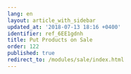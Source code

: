 ```yaml
---
lang: en
layout: article_with_sidebar
updated_at: '2018-07-13 18:16 +0400'
identifier: ref_6EE1gdnh
title: Put Products on Sale
order: 122
published: true
redirect_to: /modules/sale/index.html
---
```

